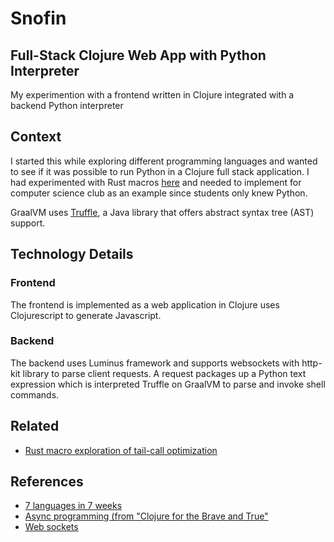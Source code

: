 # Snofin

## Full-Stack Clojure Web App with Python Interpreter

My experimention with a frontend written in Clojure integrated with a backend Python interpreter

## Context
I started this while exploring different programming languages and wanted to see if it was possible to run Python in a Clojure full stack application.  I had experimented with Rust macros [here](https://github.com/LukeAlbarracin/recursion-rust) and needed to implement for computer science club as an example since students only knew Python.

GraalVM uses [Truffle](https://www.graalvm.org/reference-manual/java-on-truffle/), a Java library that offers abstract syntax tree (AST) support.

## Technology Details

### Frontend
The frontend is implemented as a web application in Clojure uses Clojurescript to generate Javascript.

### Backend
The backend uses Luminus framework and supports websockets with http-kit library to parse client requests.  A request packages up a Python text expression which is interpreted Truffle on GraalVM to parse and invoke shell commands.

## Related
- [Rust macro exploration of tail-call optimization](https://github.com/LukeAlbarracin/recursion-rust)

## References
- [7 languages in 7 weeks](https://pragprog.com/titles/btlang/seven-languages-in-seven-weeks/)
- [Async programming (from "Clojure for the Brave and True"](https://www.braveclojure.com/core-async/)
- [Web sockets](https://luminusweb.com/docs/websockets.html)
